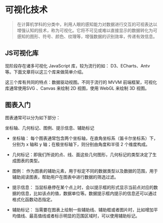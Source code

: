 # 可视化技术

> 在计算机学科的分类中，利用人眼的感知能力对数据进行交互的可视表达以增强认知的技术，称为可视化。它将不可见或难以直接显示的数据转化为可感知的图形、符号、颜色、纹理等，增强数据的识别效率，传递有效信息。

## JS可视化库

现阶段存在诸多可视化 JavaScript 库，较为流行的如： D3、ECharts、Antv等。下面文章将以这三个库来做简单介绍。

这三个库有共同的特点：数据驱动视图。不同于流行的 MVVM 前端框架，可视化库通常使用SVG 、Canvas 来绘制 2D 视图，使用 WebGL 来绘制 3D 视图。

## 图表入门

图表通常可以分为如下部分：

坐标轴、几何标记、图例、提示信息、辅助标记

- 坐标轴： 每个图表通常包含两个坐标轴，在直角坐标系（笛卡尔坐标系）下，分别为 x 轴和 y 轴；在极坐标轴下，则分别由角度和半径 2 个维度构成。

- 几何标记：即我们所说的点、线、面这些几何图形，几何标记的类型决定了生成图表的类型。

- 图例： 作为图表的辅助元素，用于标定不同的数据类型以及数据的范围，用于辅助阅读图表，帮助用户在图表中进行数据的筛选过滤。

- 提示信息： 当鼠标悬停在某个点上时，会以提示框的形式显示当前点对应的数据的信息，比如该点的值，数据单位等。数据提示框内提示的信息还可以通过格式化函数动态指定。

- 辅助标记： 当需要在图表上绘制一些辅助线、辅助框或者图片时，比如增加平均值线、最高值线或者标示明显的范围区域时，可以使用辅助标记。